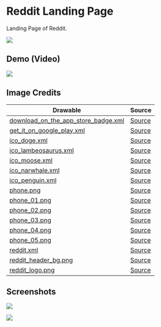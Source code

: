 # Reddit Landing Page
Landing Page of Reddit.

![](https://i.imgur.com/3ed18kgg.png)

## Demo (Video)
<img src="https://i.imgur.com/mpt5NuK.png" />

## Image Credits
| Drawable | Source |
| --- | --- |
| [download_on_the_app_store_badge.xml](https://github.com/piedcipher/Udacity-Google-India-Challenge-Scholarship-Projects-Phase-1/blob/master/RedditLandingPage/app/src/main/res/drawable/download_on_the_app_store_badge.xml) |  [Source](https://devimages-cdn.apple.com/app-store/marketing/guidelines/images/badge-download-on-the-app-store.svg)|
| [get_it_on_google_play.xml](https://github.com/piedcipher/Udacity-Google-India-Challenge-Scholarship-Projects-Phase-1/blob/master/RedditLandingPage/app/src/main/res/drawable/get_it_on_google_play.xml) |  [Source](https://github.com/steverichey/google-play-badge-svg)|
| [ico_doge.xml](https://github.com/piedcipher/Udacity-Google-India-Challenge-Scholarship-Projects-Phase-1/blob/master/RedditLandingPage/app/src/main/res/drawable/ico_doge.xml) |  [Source](https://www.reddit.com/mobile/site/images/ico_doge.svg)|
| [ico_lambeosaurus.xml](https://github.com/piedcipher/Udacity-Google-India-Challenge-Scholarship-Projects-Phase-1/blob/master/RedditLandingPage/app/src/main/res/drawable/ico_lambeosaurus.xml) |  [Source](https://www.reddit.com/mobile/site/images/ico_lambeosaurus.svg)|
| [ico_moose.xml](https://github.com/piedcipher/Udacity-Google-India-Challenge-Scholarship-Projects-Phase-1/blob/master/RedditLandingPage/app/src/main/res/drawable/ico_moose.xml) |  [Source](https://www.reddit.com/mobile/site/images/ico_moose.svg)|
| [ico_narwhale.xml](https://github.com/piedcipher/Udacity-Google-India-Challenge-Scholarship-Projects-Phase-1/blob/master/RedditLandingPage/app/src/main/res/drawable/ico_narwhale.xml) |  [Source](https://www.reddit.com/mobile/site/images/ico_narwhale.svg)|
| [ico_penguin.xml](https://github.com/piedcipher/Udacity-Google-India-Challenge-Scholarship-Projects-Phase-1/blob/master/RedditLandingPage/app/src/main/res/drawable/ico_penguin.xml) |  [Source](https://www.reddit.com/mobile/site/images/ico_penguin.svg)|
| [phone.png](https://github.com/piedcipher/Udacity-Google-India-Challenge-Scholarship-Projects-Phase-1/blob/master/RedditClone/app/src/main/res/drawable/phone.png) |  [Source](https://www.reddit.com/mobile/site/images/phone.png)|
| [phone_01.png](https://github.com/piedcipher/Udacity-Google-India-Challenge-Scholarship-Projects-Phase-1/blob/master/RedditClone/app/src/main/res/drawable/phone_01.png) |  [Source](https://www.reddit.com/mobile/site/images/phone_01.png)|
| [phone_02.png](https://github.com/piedcipher/Udacity-Google-India-Challenge-Scholarship-Projects-Phase-1/blob/master/RedditClone/app/src/main/res/drawable/phone_02.png) |  [Source](https://www.reddit.com/mobile/site/images/phone_02.png)|
| [phone_03.png](https://github.com/piedcipher/Udacity-Google-India-Challenge-Scholarship-Projects-Phase-1/blob/master/RedditClone/app/src/main/res/drawable/phone_03.png) |  [Source](https://www.reddit.com/mobile/site/images/phone_03.png)|
| [phone_04.png](https://github.com/piedcipher/Udacity-Google-India-Challenge-Scholarship-Projects-Phase-1/blob/master/RedditClone/app/src/main/res/drawable/phone_04.png) |  [Source](https://www.reddit.com/mobile/site/images/phone_04.png)|
| [phone_05.png](https://github.com/piedcipher/Udacity-Google-India-Challenge-Scholarship-Projects-Phase-1/blob/master/RedditClone/app/src/main/res/drawable/phone_05.png) |  [Source](https://www.reddit.com/mobile/site/images/phone_05.png)|
| [reddit.xml](https://github.com/piedcipher/Udacity-Google-India-Challenge-Scholarship-Projects-Phase-1/blob/master/RedditClone/app/src/main/res/drawable/reddit.xml) |  [Source](https://materialdesignicons.com/icon/reddit)|
| [reddit_header_bg.png](https://github.com/piedcipher/Udacity-Google-India-Challenge-Scholarship-Projects-Phase-1/blob/master/RedditClone/app/src/main/res/drawable/reddit_header_bg.png) |  [Source](https://www.reddit.com/mobile/site/images/header_bg.png)|
| [reddit_logo.png](https://github.com/piedcipher/Udacity-Google-India-Challenge-Scholarship-Projects-Phase-1/blob/master/RedditClone/app/src/main/res/drawable/reddit_logo.png) |  [Source](https://logodownload.org/wp-content/uploads/2018/02/reddit-logo.png)|

## Screenshots

![](https://i.imgur.com/exchlKHg.png)

![](https://i.imgur.com/AsYLN0rg.png)
